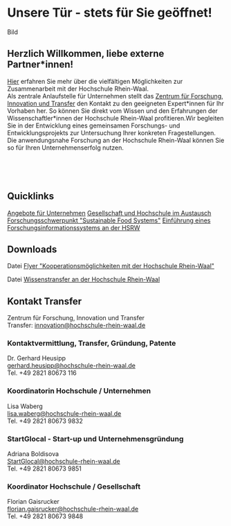 





Unsere Tür \- stets für Sie geöffnet!
=====================================








Bild
 








Herzlich Willkommen, liebe externe Partner\*innen!
--------------------------------------------------


[Hier](https://www.hochschule-rhein-waal.de/de/hochschule/einrichtungen/zentrum-fuer-forschung-innovation-und-transfer/wissens-und) erfahren Sie mehr über die vielfältigen Möglichkeiten zur Zusammenarbeit mit der Hochschule Rhein\-Waal.  
Als zentrale Anlaufstelle für Unternehmen stellt das [Zentrum für Forschung, Innovation und Transfer](https://www.hochschule-rhein-waal.de/de/hochschule/einrichtungen/zentrum-fuer-forschung-innovation-und-transfer) den Kontakt zu den geeigneten Expert\*innen für Ihr Vorhaben her. So können Sie direkt vom Wissen und den Erfahrungen der Wissenschaftler\*innen der Hochschule Rhein\-Waal profitieren.Wir begleiten Sie in der Entwicklung eines gemeinsamen Forschungs\- und Entwicklungsprojekts zur Untersuchung Ihrer konkreten Fragestellungen. Die anwendungsnahe Forschung an der Hochschule Rhein\-Waal können Sie so für Ihren Unternehmenserfolg nutzen.


 


 






Quicklinks
----------




[Angebote für Unternehmen](https://www.hochschule-rhein-waal.de/de/hochschule/einrichtungen/zentrum-fuer-forschung-innovation-und-transfer/hochschule-rhein-waal)
[Gesellschaft und Hochschule im Austausch](https://www.hochschule-rhein-waal.de/de/hochschule/einrichtungen/zentrum-fuer-forschung-innovation-und-transfer/gesellschaft-und-hochschule)
[Forschungsschwerpunkt "Sustainable Food Systems"](https://foodsystems.institute/)
[Einführung eines Forschungsinformationssystems an der HSRW](https://www.hochschule-rhein-waal.de/de/seite/einfuehrung-eines-forschungsinformationssystems-der-hochschule-rhein-waal)



Downloads
---------





Datei
 [Flyer "Kooperationsmöglichkeiten mit der Hochschule Rhein\-Waal"](/de/media/12378/download?attachment "Flyer \"Kooperationsmöglichkeiten mit der Hochschule Rhein-Waal\"")





Datei
 [Wissenstransfer an der Hochschule Rhein\-Waal](/de/media/14814/download?attachment "Wissenstransfer an der Hochschule Rhein-Waal")




Kontakt Transfer
----------------


Zentrum für Forschung, Innovation und Transfer  
Transfer: [innovation@hochschule\-rhein\-waal.de](mailto:innovation@hochschule-rhein-waal.de)


### Kontaktvermittlung, Transfer, Gründung, Patente


Dr. Gerhard Heusipp  
[gerhard.heusipp@hochschule\-rhein\-waal.de](mailto:gerhard.heusipp@hochschule-rhein-waal.de)  
Tel. \+49 2821 80673 116


### Koordinatorin Hochschule / Unternehmen


Lisa Waberg   
[lisa.waberg@hochschule\-rhein\-waal.de](mailto:lisa.waberg@hochschule-rhein-waal.de)  
Tel. \+49 2821 80673 9832


### StartGlocal \- Start\-up und Unternehmensgründung


Adriana Boldisova  
[StartGlocal@hochschule\-rhein\-waal.de](mailto:StartGlocal@hochschule-rhein-waal.de)  
Tel. \+49 2821 80673 9851


### Koordinator Hochschule / Gesellschaft


Florian Gaisrucker  
[florian.gaisrucker@hochschule\-rhein\-waal.de](mailto:florian.gaisrucker@hochschule-rhein-waal.de)  
Tel. \+49 2821 80673 9848


 








